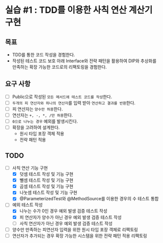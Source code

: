 # 실습 #1 : TDD를 이용한 사칙 연산 계산기 구현

## 목표

- TDD를 통한 코드 작성을 경험한다.
- 작성된 테스트 코드 보호 아래 Interface와 전략 패턴을 활용하여 DIP와 추상화를 만족하는 확장 가능한 코드로의 리팩토링을 경험한다.

## 요구 사항

- [ ] Public으로 작성된 `모든 메서드에 테스트 코드를 작성`한다.
- [ ] `두개의 피 연산자와 하나의 연산자`를 입력 받아 `연산하고 결과를 반환`한다.
- [ ] 피 연산자는 `양수만 허용`한다.
- [ ] 연산자는 `+, -, *, /만 허용`한다.
- [ ] `0으로 나누는 경우` 예외를 발생시킨다.
- [ ] 확장을 고려하여 설계한다.
    - 원시 타입 포장 객체 적용
    - 전략 패턴 적용

## TODO

- [ ] 사칙 연산 기능 구현
    - [x] 덧셈 테스트 작성 및 기능 구현
    - [x] 뺄셈 테스트 작성 및 기능 구현
    - [x] 곱셈 테스트 작성 및 기능 구현
    - [x] 나눗셈 테스트 작성 및 기능 구현
    - [x] @ParameterizedTest와 @MethodSource를 이용한 경우의 수 테스트 통합
- [ ] 예외 테스트 작성
    - [x] 나누는 수가 0인 경우 예외 발생 검증 테스트 작성
    - [x] 피 연산자가 양수가 아닌 경우 예외 발생 검증 테스트 작성
    - [ ] 사칙 연산자가 아닌 경우 예외 발생 검증 테스트 작성
- [ ] 양수만 만족하는 피연산자 입력을 위한 원시 타입 포장 객체로 리팩토링
- [ ] 연산자가 추가되는 경우 확장 가능한 시스템을 위한 전략 패턴 적용 리팩토링
